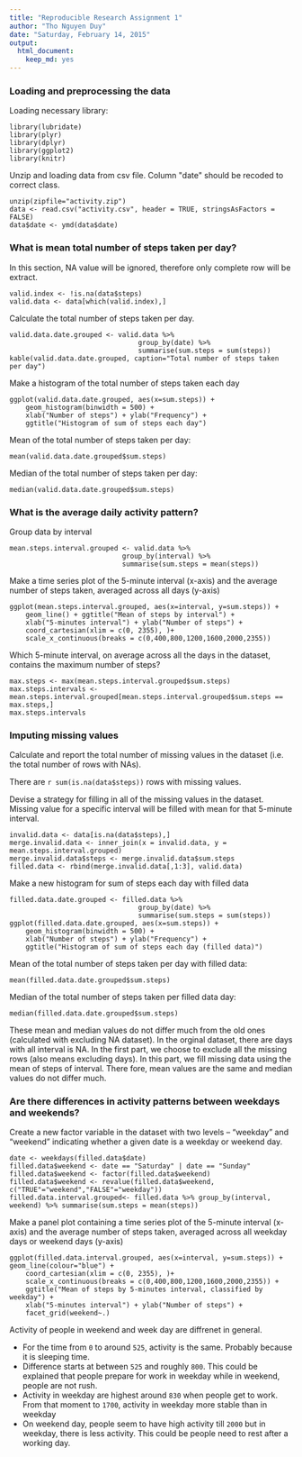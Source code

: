 ```yaml
---
title: "Reproducible Research Assignment 1"
author: "Tho Nguyen Duy"
date: "Saturday, February 14, 2015"
output:
  html_document:
    keep_md: yes
---
```


### Loading and preprocessing the data
Loading necessary library:

```{r loadingLibrary, message=FALSE}
library(lubridate)
library(plyr)
library(dplyr)
library(ggplot2)
library(knitr)
```

Unzip and loading data from csv file. Column "date" should be recoded to correct class. 

```{r loadingData, cache=TRUE}
unzip(zipfile="activity.zip")
data <- read.csv("activity.csv", header = TRUE, stringsAsFactors = FALSE)
data$date <- ymd(data$date)
```


### What is mean total number of steps taken per day?
In this section, NA value will be ignored, therefore only complete row will be extract.

```{r extractCompleteData, cache=TRUE}
valid.index <- !is.na(data$steps)
valid.data <- data[which(valid.index),]
```

Calculate the total number of steps taken per day.

```{r totalNumberOfStepsPerDay, cache=TRUE}
valid.data.date.grouped <- valid.data %>%
                                group_by(date) %>%
                                summarise(sum.steps = sum(steps))
kable(valid.data.date.grouped, caption="Total number of steps taken per day")
```

Make a histogram of the total number of steps taken each day

```{r figHistogramStepsEachDays, fig.width=10, fig.height=10, fig.path='figure/'}
ggplot(valid.data.date.grouped, aes(x=sum.steps)) +
    geom_histogram(binwidth = 500) +
    xlab("Number of steps") + ylab("Frequency") + 
    ggtitle("Histogram of sum of steps each day")
```

Mean of the total number of steps taken per day:  

```{r cache=TRUE}
mean(valid.data.date.grouped$sum.steps)
```

Median of the total number of steps taken per day: 

```{r cache=TRUE}
median(valid.data.date.grouped$sum.steps)
```

### What is the average daily activity pattern?
Group data by interval 
```{r groupcache=TRUE}
mean.steps.interval.grouped <- valid.data %>%
                            group_by(interval) %>%
                            summarise(sum.steps = mean(steps))
```

Make a time series plot of the 5-minute interval (x-axis) and the average number of steps taken, averaged across all days (y-axis)

```{r figMeanOfStepByInterval, fig.height=10, fig.width=10, fig.path='figure/'}
ggplot(mean.steps.interval.grouped, aes(x=interval, y=sum.steps)) +
    geom_line() + ggtitle("Mean of steps by interval") +
    xlab("5-minutes interval") + ylab("Number of steps") + 
    coord_cartesian(xlim = c(0, 2355), )+
    scale_x_continuous(breaks = c(0,400,800,1200,1600,2000,2355))
```

Which 5-minute interval, on average across all the days in the dataset, contains the maximum number of steps?

```{r findMaxStepsInterval, cache=TRUE}
max.steps <- max(mean.steps.interval.grouped$sum.steps)
max.steps.intervals <- mean.steps.interval.grouped[mean.steps.interval.grouped$sum.steps == max.steps,]
max.steps.intervals
```

### Imputing missing values
Calculate and report the total number of missing values in the dataset (i.e. the total number of rows with NAs).

There are `r sum(is.na(data$steps))` rows with missing values.

Devise a strategy for filling in all of the missing values in the dataset. Missing value for a specific interval will be filled with mean for that 5-minute interval. 

```{r fillMissingData, cache=TRUE, message=FALSE}
invalid.data <- data[is.na(data$steps),]
merge.invalid.data <- inner_join(x = invalid.data, y = mean.steps.interval.grouped)
merge.invalid.data$steps <- merge.invalid.data$sum.steps
filled.data <- rbind(merge.invalid.data[,1:3], valid.data)
```

Make a new histogram for sum of steps each day with filled data 

```{r figHistogramStepsEachDay_FilledData, fig.height=10, fig.width=10, fig.path='figure/'}
filled.data.date.grouped <- filled.data %>%
                                group_by(date) %>%
                                summarise(sum.steps = sum(steps))
ggplot(filled.data.date.grouped, aes(x=sum.steps)) +
    geom_histogram(binwidth = 500) +
    xlab("Number of steps") + ylab("Frequency") + 
    ggtitle("Histogram of sum of steps each day (filled data)")
```

Mean of the total number of steps taken per day with filled data:  

```{r cache=TRUE}
mean(filled.data.date.grouped$sum.steps)
```

Median of the total number of steps taken per filled data day: 

```{r cache=TRUE}
median(filled.data.date.grouped$sum.steps)
```

These mean and median values do not differ much from the old ones (calculated with excluding NA dataset). In the orginal dataset, there are days with all interval is NA. In the first part, we choose to exclude all the missing rows (also means excluding days). In this part, we fill missing data using the mean of steps of interval. There fore, mean values are the same and median values do not differ much. 

### Are there differences in activity patterns between weekdays and weekends?
Create a new factor variable in the dataset with two levels – “weekday” and “weekend” indicating whether a given date is a weekday or weekend day.
```{r cache=TRUE}
date <- weekdays(filled.data$date)
filled.data$weekend <- date == "Saturday" | date == "Sunday"
filled.data$weekend <- factor(filled.data$weekend)
filled.data$weekend <- revalue(filled.data$weekend, c("TRUE"="weekend","FALSE"="weekday"))
filled.data.interval.grouped<- filled.data %>% group_by(interval, weekend) %>% summarise(sum.steps = mean(steps))
```
Make a panel plot containing a time series plot of the 5-minute interval (x-axis) and the average number of steps taken, averaged across all weekday days or weekend days (y-axis)
```{r figMeanOfStepsByInterval_FilledData, fig.height=10, fig.width=10, fig.path='figure/'}
ggplot(filled.data.interval.grouped, aes(x=interval, y=sum.steps)) + geom_line(colour="blue") +
    coord_cartesian(xlim = c(0, 2355), )+
    scale_x_continuous(breaks = c(0,400,800,1200,1600,2000,2355)) +
    ggtitle("Mean of steps by 5-minutes interval, classified by weekday") +
    xlab("5-minutes interval") + ylab("Number of steps") + 
    facet_grid(weekend~.)
```
Activity of people in weekend and week day are diffrenet in general. 

* For the time from `0` to around `525`, activity is the same. Probably because it is sleeping time. 
* Difference starts at between `525` and roughly `800`. This could be explained that people prepare for work in weekday while in weekend, people are not rush. 
* Activity in weekday are highest around `830` when people get to work. From that moment to `1700`, activity in weekday more stable than in weekday
* On weekend day, people seem to have high activity till `2000` but in weekday, there is less activity. This could be people need to rest after a working day. 

